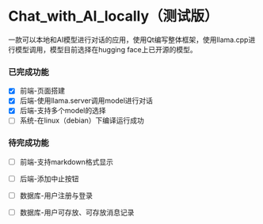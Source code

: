 # Chat_with_AI_locally（测试版）
一款可以本地和AI模型进行对话的应用，使用Qt编写整体框架，使用llama.cpp进行模型调用，模型目前选择在hugging face上已开源的模型。

### 已完成功能
- [x] 前端-页面搭建
- [x] 后端-使用llama.server调用model进行对话
- [x] 后端-支持多个model的选择
- [ ] 系统-在linux（debian）下编译运行成功

### 待完成功能

- [ ] 前端-支持markdown格式显示
- [ ] 后端-添加中止按钮
- [ ] 数据库-用户注册与登录
- [ ] 数据库-用户可存放、可存放消息记录

